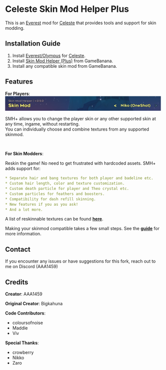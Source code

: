 Celeste Skin Mod Helper Plus
==========================
This is an [Everest](https://everestapi.github.io/) mod for [Celeste](http://www.celestegame.com/) 
that provides tools and support for skin modding.


Installation Guide
------------------
1. Install [Everest/Olympus](https://everestapi.github.io/) for [Celeste](http://www.celestegame.com/).
2. Install [Skin Mod Helper (Plus)](https://gamebanana.com/mods/473796) from GameBanana.
3. Install any compatible skin mod from GameBanana.

Features
------------
**For Players**:
![menu](docs/img/menu.png)

SMH+ allows you to change the player skin or any other supported skin at any time, ingame, without restarting. <br>
You can individually choose and combine textures from any supported skinmod.

<br>
 
**For Skin Modders**:

Reskin the game! No need to get frustrated with hardcoded assets. SMH+ adds support for:

```yaml
* Separate hair and bang textures for both player and badeline etc.
* Custom hair length, color and texture customization.
* Custom death particle for player and Theo crystal etc.  
* Custom particles for feathers and boosters.
* Compatibility for dash refill skinning.
* New features if you as you ask!
* And a lot more.
```

A list of reskinnable textures can be found [**here**](https://github.com/AAA1459/SkinModHelper/wiki/Textures-list-of-Various-Type).


Making your skinmod compatible takes a few small steps.
See the [**guide**](docs/guide/README.md) for more information.


Contact
-------
If you encounter any issues or have suggestions for this fork, reach out to me on Discord (AAA1459)


Credits
-------
**Creator**: AAA1459

**Original Creator**: Bigkahuna

**Code Contributors**:
* coloursofnoise
* Maddie
* Viv

**Special Thanks**:
* crowberry
* Nikko
* Zaro
